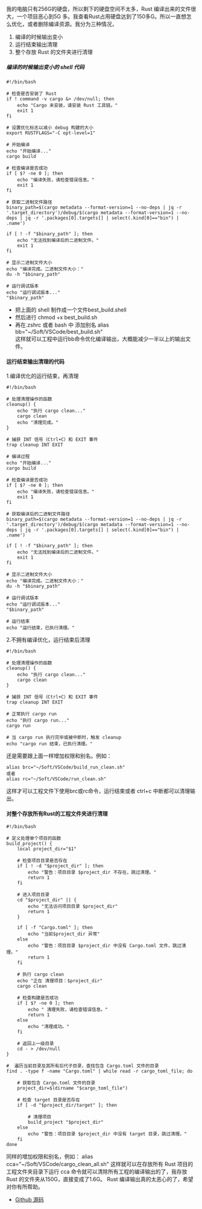我的电脑只有256G的硬盘，所以剩下的硬盘空间不太多，Rust 编译出来的文件很大，一个项目恶心到5G 多。我查看Rust占用硬盘达到了150多G。所以一直想怎么优化，或者删除编译资源。我分为三种情况，
 1. 编译的时候输出变小
 2. 运行结束输出清理
 3. 整个存放 Rust 的文件夹进行清理
 
##### 编译的时候输出变小的 shell 代码
```shell
#!/bin/bash

# 检查是否安装了 Rust
if ! command -v cargo &> /dev/null; then
    echo "Cargo 未安装，请安装 Rust 工具链。"
    exit 1
fi

# 设置优化标志以减小 debug 构建的大小
export RUSTFLAGS="-C opt-level=1"

# 开始编译
echo "开始编译..."
cargo build

# 检查编译是否成功
if [ $? -ne 0 ]; then
    echo "编译失败，请检查错误信息。"
    exit 1
fi

# 获取二进制文件路径
binary_path=$(cargo metadata --format-version=1 --no-deps | jq -r '.target_directory')/debug/$(cargo metadata --format-version=1 --no-deps | jq -r '.packages[0].targets[] | select(.kind[0]=="bin") | .name')

if [ ! -f "$binary_path" ]; then
    echo "无法找到编译后的二进制文件。"
    exit 1
fi

# 显示二进制文件大小
echo "编译完成。二进制文件大小："
du -h "$binary_path"

# 运行调试版本
echo "运行调试版本..."
"$binary_path"
```
+ 把上面的 shell 制作成一个文件best_build.shell
+ 然后进行 chmod +x best_build.sh 
+ 再在.zshrc 或者 bash 中 添加别名 alias bb="~/Soft/VSCode/best_build.sh"  
 这样就可以工程中运行bb命令优化编译输出，大概能减少一半以上的输出文件。
 
####  运行结束输出清理的代码
1.编译优化的运行结束，再清理

```
#!/bin/bash

# 处理清理操作的函数
cleanup() {
    echo "执行 cargo clean..."
    cargo clean
    echo "清理完成。"
}

# 捕获 INT 信号（Ctrl+C）和 EXIT 事件
trap cleanup INT EXIT

# 编译过程
echo "开始编译..."
cargo build

# 检查编译是否成功
if [ $? -ne 0 ]; then
    echo "编译失败，请检查错误信息。"
    exit 1
fi

# 获取编译后的二进制文件路径
binary_path=$(cargo metadata --format-version=1 --no-deps | jq -r '.target_directory')/debug/$(cargo metadata --format-version=1 --no-deps | jq -r '.packages[0].targets[] | select(.kind[0]=="bin") | .name')

if [ ! -f "$binary_path" ]; then
    echo "无法找到编译后的二进制文件。"
    exit 1
fi

# 显示二进制文件大小
echo "编译完成。二进制文件大小："
du -h "$binary_path"

# 运行调试版本
echo "运行调试版本..."
"$binary_path"

# 运行结束
echo "运行结束，已执行清理。"
```
2.不拥有编译优化，运行结束后清理
```
#!/bin/bash

# 处理清理操作的函数
cleanup() {
    echo "执行 cargo clean..."
    cargo clean
}

# 捕获 INT 信号（Ctrl+C）和 EXIT 事件
trap cleanup INT EXIT

# 正常执行 cargo run
echo "执行 cargo run..."
cargo run

# 当 cargo run 执行完毕或被中断时，触发 cleanup
echo "cargo run 结束，已执行清理。"
```
还是需要跟上面一样增加权限和别名。例如：
```
alias brc="~/Soft/VSCode/build_run_clean.sh" 
或者 
alias rc="~/Soft/VSCode/run_clean.sh"
```
这样才可以工程文件下使用brc或rc命令，运行结束或者 ctrl+c 中断都可以清理输出。

#### 对整个存放所有Rust的工程文件夹进行清理
```
#!/bin/bash

# 定义处理单个项目的函数
build_project() {
    local project_dir="$1"

    # 检查项目目录是否存在
    if [ ! -d "$project_dir" ]; then
        echo "警告：项目目录 $project_dir 不存在，跳过清理。"
        return 1
    fi

    # 进入项目目录
    cd "$project_dir" || {
        echo "无法访问项目目录 $project_dir"
        return 1
    }

    if [ -f "Cargo.toml" ]; then
        echo "当前$project_dir 异常"
    else
        echo "警告：项目目录 $project_dir 中没有 Cargo.toml 文件，跳过清理。"
        return 1
    fi

    # 执行 cargo clean
    echo "正在 清理项目：$project_dir"
    cargo clean

    # 检查构建是否成功
    if [ $? -ne 0 ]; then
        echo " 清理失败，请检查错误信息。"
        return 1
    else
        echo "清理成功。"
    fi

    # 返回上一级目录
    cd - > /dev/null
}

#  遍历当前目录及其所有后代子目录，查找包含 Cargo.toml 文件的目录
find . -type f -name "Cargo.toml" | while read -r cargo_toml_file; do
    
    # 获取包含 Cargo.toml 文件的目录
    project_dir=$(dirname "$cargo_toml_file")
    
    # 检查 target 目录是否存在
    if [ -d "$project_dir/target" ]; then

        # 清理项目
        build_project "$project_dir"
    else
        echo "警告：项目目录 $project_dir 中没有 target 目录，跳过清理。"
    fi
done
```
同样的增加权限和别名，例如：
alias cca="~/Soft/VSCode/cargo_clean_all.sh"
这样就可以在存放所有 Rust 项目的工程文件夹目录下运行 cca 命令就可以清除所有工程的编译输出的了，我存放Rust 的文件夹从150G，直接变成了1.6G。
Rust 编译输出真的太恶心的了，希望对你有所帮助。
+ [Github 源码](https://github.com/chinaxxren/rust-repo)
